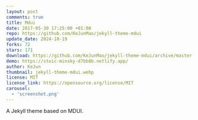 ```yaml
---
layout: post
comments: true
title: Mdui
date: 2017-05-30 17:25:00 +01:00
repo: https://github.com/KeJunMao/jekyll-theme-mdui
update_date: 2024-10-19
forks: 72
stars: 171
download: https://github.com/KeJunMao/jekyll-theme-mdui/archive/master.zip
demo: https://stoic-minsky-d7bb8b.netlify.app/
author: KeJun
thumbnail: jekyll-theme-mdui.webp
license: MIT
license_link: https://opensource.org/license/MIT
carousel:
  - 'screenshot.png'
---
```


A Jekyll theme based on MDUI.
